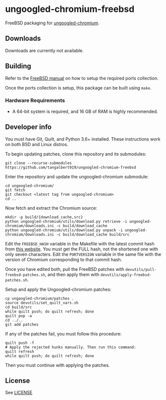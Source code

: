 # ungoogled-chromium-freebsd

FreeBSD packaging for [ungoogled-chromium](//github.com/Eloston/ungoogled-chromium).

## Downloads

Downloads are currently not available.

## Building

Refer to the [FreeBSD manual](https://docs.freebsd.org/en/books/handbook/ports/#ports-using) on how to setup the required ports collection.

Once the ports collection is setup, this package can be built using `make`.

### Hardware Requirements

* A 64-bit system is required, and 16 GB of RAM is highly recommended.

## Developer info

You must have Git, Quilt, and Python 3.6+ installed. These instructions work on both BSD and Linux distros.

To begin updating patches, clone this repository and its submodules:
```
git clone --recurse-submodules https://github.com/tangalbert919/ungoogled-chromium-freebsd
```

Enter the repository and update the ungoogled-chromium submodule:
```
cd ungoogled-chromium/
git fetch
git checkout <latest tag from ungoogled-chromium>
cd ..
```

Now fetch and extract the Chromium source:
```
mkdir -p build/{download_cache,src}
python ungoogled-chromium/utils/download.py retrieve -i ungoogled-chromium/downloads.ini -c build/download_cache
python ungoogled-chromium/utils/download.py unpack -i ungoogled-chromium/downloads.ini -c build/download_cache build/src
```

Edit the `FREEBSD_HASH` variable in the Makefile with the latest commit hash from [this website](https://github.com/freebsd/freebsd-ports/commits/main/www/chromium). You must get the FULL hash, not the shortened one with only seven characters. Edit the `PORTVERSION` variable in the same file with the version of Chromium corresponding to that commit hash.

Once you have edited both, pull the FreeBSD patches with `devutils/pull-freebsd-patches.sh`, and then apply them with `devutils/apply-freebsd-patches.sh`.

Setup and apply the Ungoogled-chromium patches:
```
cp ungoogled-chromium/patches .
source devutils/set_quilt_vars.sh
cd build/src
while quilt push; do quilt refresh; done
quilt pop -a
cd ../..
git add patches
```
If any of the patches fail, you must follow this procedure:
```
quilt push -f
# Apply the rejected hunks manually. Then run this command:
quilt refresh
while quilt push; do quilt refresh; done
```
Then you must continue with applying the patches.

## License

See [LICENSE](LICENSE)
